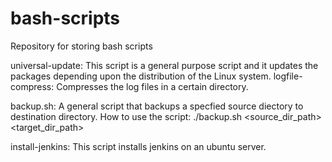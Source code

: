 # bash-scripts
Repository for storing bash scripts


universal-update:  This script is a general purpose script and it updates the packages depending upon the distribution of the Linux system.
logfile-compress: Compresses the log files in a certain directory. 

backup.sh:  A general script that backups a specfied source diectory to destination directory.
            How to use the script: ./backup.sh <source_dir_path> <target_dir_path>

install-jenkins: This script installs jenkins on an ubuntu server.